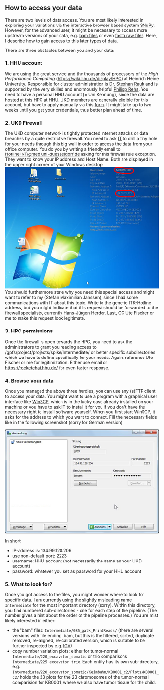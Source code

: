 ## How to access your data
There are two levels of data access. You are most likely interested in exploring your variations via the interactive browser based system [SNuPy](https://snupy-aqua.bio.inf.h-brs.de/).
However, for the advanced user, it might be necessary to access more upstream versions of your data, e.g. [bam files](http://samtools.github.io/hts-specs/SAMv1.pdf) or even [fastq raw files](https://en.wikipedia.org/wiki/FASTQ_format).
Here, I describe how to gain access to this later types of data.

There are three obstacles between you and your data:
### 1. HHU account
We are using the great service and the thousands of processors of the *High Performance Computing* (https://wiki.hhu.de/display/HPC) at Heinrich Heine University. Responsible for cluster administration is [Dr. Stephan Raub](raub@hhu.de) and is supported by the very skilled and enormously helpful [Philipp Rehs](philipp.rehs@hhu.de).
You need to have a personal HHU account (= Uni Kennung), since the data are hosted at this HPC at HHU. UKD members are generally eligible for this account, but have to apply manually via this [form](https://www.zim.hhu.de/fileadmin/redaktion/Oeffentliche_Medien/ZIM/Formulare/unikennung_gaeste_zim.pdf).
It might take up to two weeks until you get your credentials, thus better plan ahead of time.

### 2. UKD Firewall
The UKD computer network is tightly protected internet attacks or data breaches by a quite restrictive firewall. You need to ask [IT](Hotline.IKT@med.uni-duesseldorf.de) to drill a tiny hole for your needs through this big wall in order to access the data from your office computer. You do you by writing a friendly email to Hotline.IKT@med.uni-duesseldorf.de asking for this firewall rule exception. They want to know your IP address and Host Name. Both are displayed in the upper right corner of your Windows desktop:
![alt text](obtain_pcinfo.jpg "screenshot of windows desktop to illustrate how to obtain IP and hostname")
You should furthermore state why you need this special access and might want to refer to my (Stefan Maximilian Janssen), since I had some communications with IT about this topic. Write to the generic ITK-Hotline address, but you might indicate that this request should be forwarded to the firewall specialists, currently Hans-Jürgen Herder. Last, CC Ute Fischer or me to make this request look legitimate.

### 3. HPC permissions
Once the firewall is open towards the HPC, you need to ask the administrators to grant you reading access to /gpfs/project/projects/spike/Intermediate/ or better specific subdirectories which we have to define specifically for your needs. Again, reference Ute Fischer or me for legitimization. Either use email or https://rocketchat.hhu.de/ for even faster response.

### 4. Browse your data
Once you managed the above three hurdles, you can use any (s)FTP client to access your data. You might want to use a program with a graphical user interface like [WinSCP](https://winscp.net/), which is in the lucky case already installed on your machine or you have to ask IT to install it for you if you don't have the necessary right to install software yourself.
When you first start WinSCP, it asks for the address to which you want to connect. Fill the necessary fields like in the following screenshot (sorry for German version):

![alt text](winscp.jpg "configure WinSCP")

In short: 

 - IP-address is: 134.99.128.206
 - use non-default port: 2223
 - username: HHU account (not necessarily the same as your UKD account)
 - password: whatever you set as password for your HHU account

### 5. What to look for?
Once you got access to the files, you might wonder where to look for specific data. I am currently using the slightly misleading name `Intermediate` for the most important directory (sorry). Within this directory, you find numbered sub-directories - one for each step of the pipeline. (The number gives a hint about the order of the pipeline processes.) You are mist likely interested in either:

  - the "bam" files: `Intermediate/085_gatk_PrintReads/` (there are several versions with file ending .bam, but this is the filtered, sorted, duplicate removed, re-aligned, re-calibrated version, which is suitable to be further inspected by e.g. [IGV](https://software.broadinstitute.org/software/igv/))
  - copy number variation plots: either for tumor-normal `Intermediate/220_excavator_somatic` or trio comparisons `Intermediate/225_excavator_trio`. Each entity has its own sub-directory, e.g. `Intermediate/220_excavator_somatic/Keimbahn/KB0001_c2/Plots/KB0001_c2/` holds the 23 plots for the 23 chromosomes of the tumor-normal comparision for KB0001, where we also have tumor tissue for the child.
